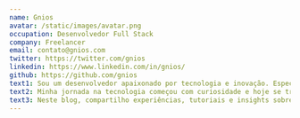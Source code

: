 ```yaml
---
name: Gnios
avatar: /static/images/avatar.png
occupation: Desenvolvedor Full Stack
company: Freelancer
email: contato@gnios.com
twitter: https://twitter.com/gnios
linkedin: https://www.linkedin.com/in/gnios/
github: https://github.com/gnios
text1: Sou um desenvolvedor apaixonado por tecnologia e inovação. Especializado em desenvolvimento full stack, sempre busco aprender novas tecnologias e compartilhar conhecimento através de artigos e projetos open source.
text2: Minha jornada na tecnologia começou com curiosidade e hoje se transformou em uma paixão por criar soluções que fazem a diferença. Acredito no poder da tecnologia para transformar vidas e negócios.
text3: Neste blog, compartilho experiências, tutoriais e insights sobre desenvolvimento, tecnologia e carreira. Seja bem-vindo e vamos aprender juntos!
---
```

